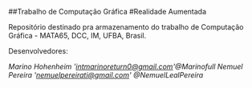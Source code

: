 ##Trabalho de Computação Gráfica
#Realidade Aumentada


Repositório destinado pra armazenamento do trabalho de Computação Gráfica - MATA65, DCC, IM, UFBA, Brasil.

Desenvolvedores:

*Marino Hohenheim 'intmarinoreturn0@gmail.com'@Marinofull*
*Nemuel Pereira 'nemuelpereirati@gmail.com' @NemuelLealPereira*
